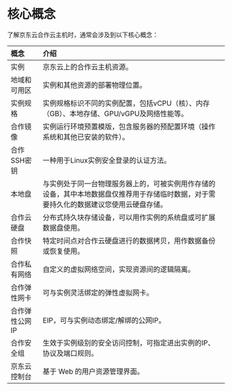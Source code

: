 # 核心概念
了解京东云合作云主机时，通常会涉及到以下核心概念：

概念|介绍
:---|:---
实例| 京东云上的合作云主机资源。
地域和可用区|实例和其他资源的部署物理位置。
实例规格|实例规格标识不同的实例配置，包括vCPU（核）、内存（GB）、本地存储、GPU/vGPU及网络性能等。
合作镜像|实例运行环境预置模版，包含服务器的预配置环境（操作系统和其他已安装的软件）。
合作SSH密钥|一种用于Linux实例安全登录的认证方法。
本地盘|与实例处于同一台物理服务器上的，可被实例用作存储的设备，其中本地数据盘仅推荐用于存储临时数据，对于需要持久化的数据建议您使用云硬盘存储。
合作云硬盘|分布式持久块存储设备，可以用作实例的系统盘或可扩展数据盘使用。
合作快照|特定时间点对合作云硬盘进行的数据拷贝，用作数据备份或恢复使用。
合作私有网络|自定义的虚拟网络空间，实现资源间的逻辑隔离。
合作弹性网卡|可与实例灵活绑定的弹性虚拟网卡。
合作弹性公网IP|EIP，可与实例动态绑定/解绑的公网IP。
合作安全组|生效于实例级别的安全访问控制，可指定进出实例的IP、协议及端口规则。
京东云控制台|基于 Web 的用户资源管理界面。


